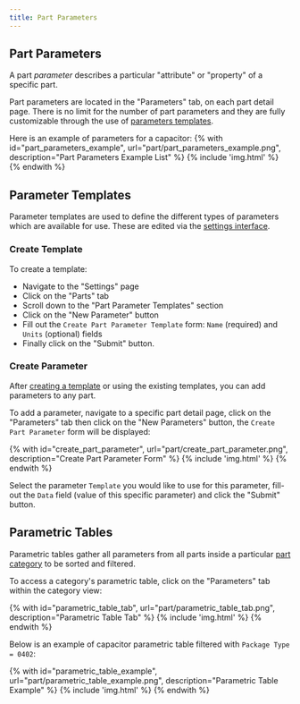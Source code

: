 ```yaml
---
title: Part Parameters
---
```


## Part Parameters

A part *parameter* describes a particular "attribute" or "property" of a specific part.

Part parameters are located in the "Parameters" tab, on each part detail page.
There is no limit for the number of part parameters and they are fully customizable through the use of [parameters templates](#parameter-templates).

Here is an example of parameters for a capacitor:
{% with id="part_parameters_example", url="part/part_parameters_example.png", description="Part Parameters Example List" %}
{% include 'img.html' %}
{% endwith %}

## Parameter Templates

Parameter templates are used to define the different types of parameters which are available for use. These are edited via the [settings interface](../settings/global.md).

### Create Template

To create a template:

- Navigate to the "Settings" page
- Click on the "Parts" tab
- Scroll down to the "Part Parameter Templates" section
- Click on the "New Parameter" button
- Fill out the `Create Part Parameter Template` form: `Name` (required) and `Units` (optional) fields
- Finally click on the "Submit" button.

### Create Parameter

After [creating a template](#create-template) or using the existing templates, you can add parameters to any part.

To add a parameter, navigate to a specific part detail page, click on the "Parameters" tab then click on the "New Parameters" button, the `Create Part Parameter` form will be displayed:

{% with id="create_part_parameter", url="part/create_part_parameter.png", description="Create Part Parameter Form" %}
{% include 'img.html' %}
{% endwith %}

Select the parameter `Template` you would like to use for this parameter, fill-out the `Data` field (value of this specific parameter) and click the "Submit" button.

## Parametric Tables

Parametric tables gather all parameters from all parts inside a particular [part category](./part.md#part-category) to be sorted and filtered.

To access a category's parametric table, click on the "Parameters" tab within the category view:

{% with id="parametric_table_tab", url="part/parametric_table_tab.png", description="Parametric Table Tab" %}
{% include 'img.html' %}
{% endwith %}

Below is an example of capacitor parametric table filtered with `Package Type = 0402`:

{% with id="parametric_table_example", url="part/parametric_table_example.png", description="Parametric Table Example" %}
{% include 'img.html' %}
{% endwith %}
